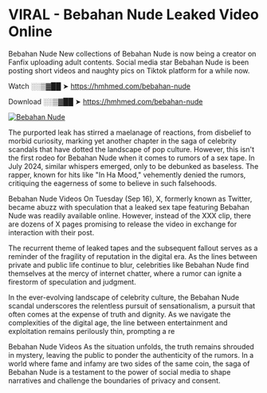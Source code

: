 # VIRAL - Bebahan Nude Leaked Video Online

Bebahan Nude New collections of Bebahan Nude is now being a creator on Fanfix uploading adult contents. Social media star Bebahan Nude is been posting short videos and naughty pics on Tiktok platform for a while now.

Watch ░░▒▓██ ➤ https://hmhmed.com/bebahan-nude

Download ░░▒▓██ ➤ https://hmhmed.com/bebahan-nude

[![Bebahan Nude](https://i.imgur.com/dJHk4Zq.gif)](https://hmhmed.com/bebahan-nude)

The purported leak has stirred a maelanage of reactions, from disbelief to morbid curiosity, marking yet another chapter in the saga of celebrity scandals that have dotted the landscape of pop culture. However, this isn't the first rodeo for Bebahan Nude when it comes to rumors of a sex tape. In July 2024, similar whispers emerged, only to be debunked as baseless. The rapper, known for hits like "In Ha Mood," vehemently denied the rumors, critiquing the eagerness of some to believe in such falsehoods.

Bebahan Nude Videos
On Tuesday (Sep 16), X, formerly known as Twitter, became abuzz with speculation that a leaked sex tape featuring Bebahan Nude was readily available online. However, instead of the XXX clip, there are dozens of X pages promising to release the video in exchange for interaction with their post.

The recurrent theme of leaked tapes and the subsequent fallout serves as a reminder of the fragility of reputation in the digital era. As the lines between private and public life continue to blur, celebrities like Bebahan Nude find themselves at the mercy of internet chatter, where a rumor can ignite a firestorm of speculation and judgment.

In the ever-evolving landscape of celebrity culture, the Bebahan Nude scandal underscores the relentless pursuit of sensationalism, a pursuit that often comes at the expense of truth and dignity. As we navigate the complexities of the digital age, the line between entertainment and exploitation remains perilously thin, prompting a re

Bebahan Nude Videos
As the situation unfolds, the truth remains shrouded in mystery, leaving the public to ponder the authenticity of the rumors. In a world where fame and infamy are two sides of the same coin, the saga of Bebahan Nude is a testament to the power of social media to shape narratives and challenge the boundaries of privacy and consent.